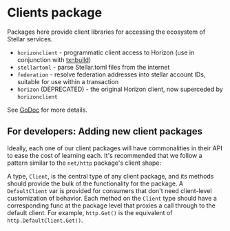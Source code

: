 # Clients package

Packages here provide client libraries for accessing the ecosystem of Stellar services.

* `horizonclient` - programmatic client access to Horizon (use in conjunction with [txnbuild](../txnbuild))
* `stellartoml` - parse Stellar.toml files from the internet
* `federation` - resolve federation addresses into stellar account IDs, suitable for use within a transaction
* `horizon` (DEPRECATED) - the original Horizon client, now superceded by `horizonclient`

See [GoDoc](https://godoc.org/github.com/stellar/go/sdk/clients) for more details.

## For developers: Adding new client packages

Ideally, each one of our client packages will have commonalities in their API to ease the cost of learning each.  It's recommended that we follow a pattern similar to the `net/http` package's client shape:

A type, `Client`, is the central type of any client package, and its methods should provide the bulk of the functionality for the package.  A `DefaultClient` var is provided for consumers that don't need client-level customization of behavior.  Each method on the `Client` type should have a corresponding func at the package level that proxies a call through to the default client.  For example, `http.Get()` is the equivalent of `http.DefaultClient.Get()`.
